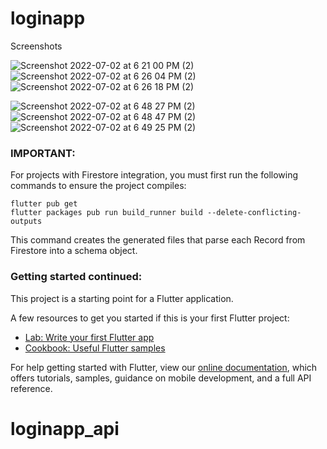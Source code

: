 # loginapp

Screenshots

![Screenshot 2022-07-02 at 6 21 00 PM (2)](https://user-images.githubusercontent.com/42794828/177001611-dbd86f65-d9b5-48f8-b50b-1c97ef54da73.png)
![Screenshot 2022-07-02 at 6 26 04 PM (2)](https://user-images.githubusercontent.com/42794828/177002048-cb7bb8ec-a5a5-4e2a-858e-3f7bc36dc4f4.png)
![Screenshot 2022-07-02 at 6 26 18 PM (2)](https://user-images.githubusercontent.com/42794828/177001920-ed372092-7093-40fc-a3d4-1f67a33fdd4f.png)

![Screenshot 2022-07-02 at 6 48 27 PM (2)](https://user-images.githubusercontent.com/42794828/177002727-53866450-ab1e-42db-b4d1-97798dd53d04.png)
![Screenshot 2022-07-02 at 6 48 47 PM (2)](https://user-images.githubusercontent.com/42794828/177002732-da829242-d38c-46cc-9875-90f0e15c1740.png)
![Screenshot 2022-07-02 at 6 49 25 PM (2)](https://user-images.githubusercontent.com/42794828/177002739-35951ffb-7985-4003-9c64-7b00162bbe78.png)



### IMPORTANT:

For projects with Firestore integration, you must first run the following commands to ensure the project compiles:

```
flutter pub get
flutter packages pub run build_runner build --delete-conflicting-outputs
```

This command creates the generated files that parse each Record from Firestore into a schema object.

### Getting started continued:

This project is a starting point for a Flutter application.

A few resources to get you started if this is your first Flutter project:

- [Lab: Write your first Flutter app](https://flutter.dev/docs/get-started/codelab)
- [Cookbook: Useful Flutter samples](https://flutter.dev/docs/cookbook)

For help getting started with Flutter, view our
[online documentation](https://flutter.dev/docs), which offers tutorials,
samples, guidance on mobile development, and a full API reference.
# loginapp_api

